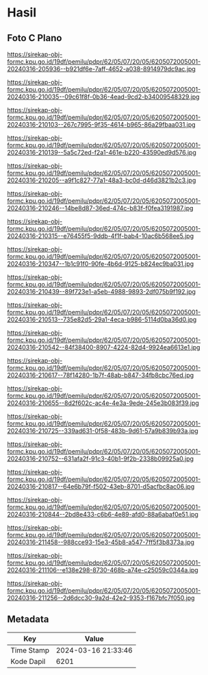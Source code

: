 # Hasil

## Foto C Plano

https://sirekap-obj-formc.kpu.go.id/19df/pemilu/pdpr/62/05/07/20/05/6205072005001-20240316-205936--b921df6e-7aff-4652-a038-8914979dc9ac.jpg

https://sirekap-obj-formc.kpu.go.id/19df/pemilu/pdpr/62/05/07/20/05/6205072005001-20240316-210035--09c61f8f-0b36-4ead-9cd2-b34009548329.jpg

https://sirekap-obj-formc.kpu.go.id/19df/pemilu/pdpr/62/05/07/20/05/6205072005001-20240316-210103--267c7995-9f35-4614-b965-86a29fbaa031.jpg

https://sirekap-obj-formc.kpu.go.id/19df/pemilu/pdpr/62/05/07/20/05/6205072005001-20240316-210139--5a5c72ed-f2a1-461e-b220-43590ed9d576.jpg

https://sirekap-obj-formc.kpu.go.id/19df/pemilu/pdpr/62/05/07/20/05/6205072005001-20240316-210205--a9f1c827-77a1-48a3-bc0d-d46d3821b2c3.jpg

https://sirekap-obj-formc.kpu.go.id/19df/pemilu/pdpr/62/05/07/20/05/6205072005001-20240316-210246--14be8d87-36ed-474c-b83f-f0fea3191987.jpg

https://sirekap-obj-formc.kpu.go.id/19df/pemilu/pdpr/62/05/07/20/05/6205072005001-20240316-210315--e76455f5-9ddb-4f1f-bab4-10ac6b568ee5.jpg

https://sirekap-obj-formc.kpu.go.id/19df/pemilu/pdpr/62/05/07/20/05/6205072005001-20240316-210347--1b1c91f0-90fe-4b6d-9125-b824ec9ba031.jpg

https://sirekap-obj-formc.kpu.go.id/19df/pemilu/pdpr/62/05/07/20/05/6205072005001-20240316-210439--89f723e1-a5eb-4988-9893-2df075b9f192.jpg

https://sirekap-obj-formc.kpu.go.id/19df/pemilu/pdpr/62/05/07/20/05/6205072005001-20240316-210513--735e82d5-29a1-4eca-b986-5114d0ba36d0.jpg

https://sirekap-obj-formc.kpu.go.id/19df/pemilu/pdpr/62/05/07/20/05/6205072005001-20240316-210542--84f38400-8907-4224-82d4-9924ea6613e1.jpg

https://sirekap-obj-formc.kpu.go.id/19df/pemilu/pdpr/62/05/07/20/05/6205072005001-20240316-210617--78f14280-1b7f-48ab-b847-34fb8cbc76ed.jpg

https://sirekap-obj-formc.kpu.go.id/19df/pemilu/pdpr/62/05/07/20/05/6205072005001-20240316-210655--8d2f602c-ac4e-4e3a-9ede-245e3b083f39.jpg

https://sirekap-obj-formc.kpu.go.id/19df/pemilu/pdpr/62/05/07/20/05/6205072005001-20240316-210725--339ad631-0f58-483b-9d61-57a9b839b93a.jpg

https://sirekap-obj-formc.kpu.go.id/19df/pemilu/pdpr/62/05/07/20/05/6205072005001-20240316-210752--631afa2f-91c3-40b1-9f2b-2338b09925a0.jpg

https://sirekap-obj-formc.kpu.go.id/19df/pemilu/pdpr/62/05/07/20/05/6205072005001-20240316-210817--64e6b79f-f502-43eb-8701-d5acfbc8ac06.jpg

https://sirekap-obj-formc.kpu.go.id/19df/pemilu/pdpr/62/05/07/20/05/6205072005001-20240316-210844--2bd8e433-c6b6-4e89-afd0-88a6abaf0e51.jpg

https://sirekap-obj-formc.kpu.go.id/19df/pemilu/pdpr/62/05/07/20/05/6205072005001-20240316-211458--988cce93-15e3-45b8-a547-7ff5f3b8373a.jpg

https://sirekap-obj-formc.kpu.go.id/19df/pemilu/pdpr/62/05/07/20/05/6205072005001-20240316-211106--e138e298-8730-468b-a74e-c25059c0344a.jpg

https://sirekap-obj-formc.kpu.go.id/19df/pemilu/pdpr/62/05/07/20/05/6205072005001-20240316-211256--2d6dcc30-9a2d-42e2-9353-f167bfc7f050.jpg


## Metadata

| Key        | Value               |
| ---------- | ------------------- |
| Time Stamp | 2024-03-16 21:33:46 |
| Kode Dapil | 6201                |



